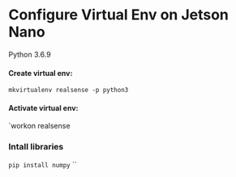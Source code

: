 # Configure Virtual Env on Jetson Nano

Python 3.6.9

#### Create  virtual env:
`mkvirtualenv realsense -p python3`

#### Activate virtual env:
`workon realsense

### Intall libraries
`pip install numpy`
``

